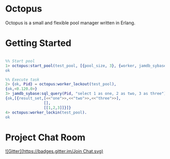 Octopus
============

Octopus is a small and flexible pool manager written in Erlang.

Getting Started
===============

```erl

%% Start pool
1> octopus:start_pool(test_pool, [{pool_size, 3}, {worker, jamdb_sybase}], Opts).
ok

%% Execute task
2> {ok, Pid} = octopus:worker_lockout(test_pool),
{ok,<0.120.0>}
3> jamdb_sybase:sql_query(Pid, "select 1 as one, 2 as two, 3 as three") end).
{ok,[{result_set,[<<"one">>,<<"two">>,<<"three">>],
                 [],
                 [[1,2,3]]}]}
4> octopus:worker_lockin(test_pool).
ok

```

Project Chat Room
=================
[![Gitter](https://badges.gitter.im/Join Chat.svg)](https://gitter.im/erlangbureau/octopus?utm_source=badge&utm_medium=badge&utm_campaign=pr-badge&utm_content=badge)

